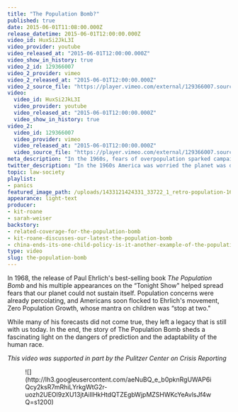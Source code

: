 ```yaml
---
title: "The Population Bomb?"
published: true
date: 2015-06-01T11:08:00.000Z
release_datetime: 2015-06-01T12:00:00.000Z
video_id: HuxSi2JkL3I
video_provider: youtube
video_released_at: "2015-06-01T12:00:00.000Z"
video_show_in_history: true
video_2_id: 129366007
video_2_provider: vimeo
video_2_released_at: "2015-06-01T12:00:00.000Z"
video_2_source_file: "https://player.vimeo.com/external/129366007.source.mov?s=4dfffe900c8a5184875027b0b7269440&profile_id=0&download=1"
video:
  video_id: HuxSi2JkL3I
  video_provider: youtube
  video_released_at: "2015-06-01T12:00:00.000Z"
  video_show_in_history: true
video_2:
  video_id: 129366007
  video_provider: vimeo
  video_released_at: "2015-06-01T12:00:00.000Z"
  video_source_file: "https://player.vimeo.com/external/129366007.source.mov?s=4dfffe900c8a5184875027b0b7269440&profile_id=0&download=1"
meta_description: "In the 1960s, fears of overpopulation sparked campaigns for population control. But whatever became of the population bomb? "
twitter_description: "In the 1960s America was worried the planet was doomed due to overpopulation. So what happened? "
topic: law-society
playlist:
- panics
featured_image_path: /uploads/1433121424331_33722_1_retro-population-1600x900.jpg
appearance: light-text
producer:
- kit-roane
- sarah-weiser
backstory:
- related-coverage-for-the-population-bomb
- kit-roane-discusses-our-latest-the-population-bomb
- china-ends-its-one-child-policy-is-it-another-example-of-the-population-bomb-theory-gone-wrong
type: video
slug: the-population-bomb
---
```


In 1968, the release of Paul Ehrlich's best-selling book _The Population Bomb_ and his multiple appearances on the “Tonight Show" helped spread fears that our planet could not sustain itself. Population concerns were already percolating, and Americans soon flocked to Ehrlich's movement, Zero Population Growth, whose mantra on children was “stop at two."

While many of his forecasts did not come true, they left a legacy that is still with us today. In the end, the story of The Population Bomb sheds a fascinating light on the dangers of prediction and the adaptability of the human race.

_This video was supported in part by the Pulitzer Center on Crisis Reporting_

<figure data-type="image" class="wy-figure-large">![](http://lh3.googleusercontent.com/aeNuBQ_e_b0pknRgUWAP6iQcy2ksR7mRhiLYrkgWtG2r-uozh2UEOl9zXU13jtAiIlHkHtdQTZEgbWjpMZSHWKcYeAvlsJf4wQ=s1200)</figure>

